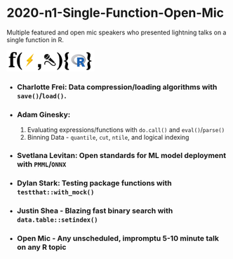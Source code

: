 # 2020-n1-Single-Function-Open-Mic
Multiple featured and open mic speakers who presented lightning talks on a single function in R.

<img src="https://github.com/Chicago-R-User-Group/2020-n1-Single-Function-Open-Mic/blob/master/intro-slides/images/function_mic.png" width="200px" />

- ### **Charlotte Frei**: Data compression/loading algorithms with `save()`/`load()`.
- ### **Adam Ginesky**: 
    1. Evaluating expressions/functions with `do.call()` and `eval()`/`parse()` 
    2. Binning Data - `quantile`, `cut`, `ntile`, and logical indexing
- ### **Svetlana Levitan**: Open standards for ML model deployment with `PMML`/`ONNX`
- ### **Dylan Stark**: Testing package functions with `testthat::with_mock()`
- ### **Justin Shea** - Blazing fast binary search with `data.table::setindex()`
- ### **Open Mic** - Any unscheduled, impromptu 5-10 minute talk on any R topic

